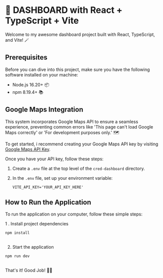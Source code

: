 # 🚀 DASHBOARD with React + TypeScript + Vite

Welcome to my awesome dashboard project built with React, TypeScript, and Vite! 🪄

## Prerequisites

Before you can dive into this project, make sure you have the following software installed on your machine:

- Node.js 16.20+ 📦
- npm 8.19.4+ 📚

## Google Maps Integration

This system incorporates Google Maps API to ensure a seamless experience, preventing common errors like 'This page can't load Google Maps correctly' or 'For development purposes only.' 🗺️

To get started, i recommend creating your Google Maps API key by visiting [Google Maps API Key](https://developers.google.com/maps/documentation/javascript/get-api-key?hl=pt-br).

Once you have your API key, follow these steps:

1. Create a `.env` file at the top level of the `cred-dashboard` directory.
2. In the `.env` file, set up your environment variable:

   ```plaintext
   VITE_API_KEY='YOUR_API_KEY_HERE'
## How to Run the Application

To run the application on your computer, follow these simple steps:

1 . Install project dependencies
```js
npm install
  
```
2. Start the application

```js
npm run dev
  
```

That's it! Good Job! 🎉✨
